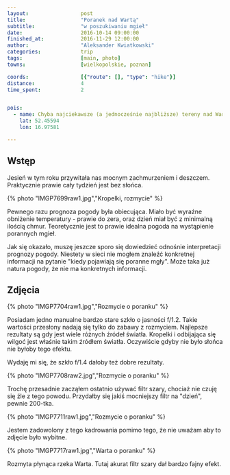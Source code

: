 ```yaml
---
layout:                 post
title:                  "Poranek nad Wartą"
subtitle:               "w poszukiwaniu mgieł"
date:                   2016-10-14 09:00:00
finished_at:            2016-11-29 12:00:00
author:                 "Aleksander Kwiatkowski"
categories:             trip
tags:                   [main, photo]
towns:                  [wielkopolskie, poznan]

coords:                 [{"route": [], "type": "hike"}]
distance:               4
time_spent:             2


pois:
  - name: Chyba najciekawsze (a jednocześnie najbliższe) tereny nad Wartą w północnej części Poznania
    lat: 52.45594
    lon: 16.97581

---
```


Wstęp
-----

Jesień w tym roku przywitała nas mocnym zachmurzeniem i deszczem. Praktycznie
prawie cały tydzień jest bez słońca.

{% photo "IMGP7699raw1.jpg","Kropelki, rozmycie" %}

Pewnego razu prognoza pogody była obiecująca.
Miało być wyraźne obniżenie temperatury - prawie do zera, oraz dzień miał być
z minimalną ilością chmur. Teoretycznie jest to prawie idealna pogoda
na wystąpienie porannych mgieł.

Jak się okazało, muszę jeszcze sporo się
dowiedzieć odnośnie interpretacji prognozy pogody.
Niestety w sieci nie mogłem znaleźć konkretnej informacji
na pytanie "kiedy pojawiają się poranne mgły". Może taka już natura pogody,
że nie ma konkretnych informacji.

Zdjęcia
-------

{% photo "IMGP7704raw1.jpg","Rozmycie o poranku" %}

Posiadam jedno manualne bardzo stare szkło o jasności f/1.2. Takie wartości
przesłony nadają się tylko do zabawy z rozmyciem. Najlepsze rezultaty są gdy
jest wiele różnych źródeł światła. Kropelki i odbijająca się wilgoć jest
właśnie takim źródłem światła. Oczywiście gdyby nie było słońca nie byłoby
tego efektu.

Wydaję mi się, że szkło f/1.4 dałoby też dobre rezultaty.

{% photo "IMGP7708raw2.jpg","Rozmycie o poranku" %}

Trochę przesadnie zacząłem ostatnio używać filtr szary, chociaż nie czuję się źle z tego
powodu. Przydałby się jakiś mocniejszy filtr na "dzień", pewnie 200-tka.

{% photo "IMGP7711raw1.jpg","Rozmycie o poranku" %}

Jestem zadowolony z tego kadrowania pomimo tego, że nie uważam aby to zdjęcie
było wybitne.

{% photo "IMGP7717raw1.jpg","Warta o poranku" %}

Rozmyta płynąca rzeka Warta. Tutaj akurat filtr szary dał bardzo fajny efekt.
